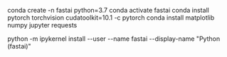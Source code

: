 

conda create -n fastai python=3.7
conda activate fastai
conda install pytorch torchvision cudatoolkit=10.1 -c pytorch
conda install matplotlib numpy jupyter requests

python -m ipykernel install --user --name fastai --display-name "Python (fastai)"
